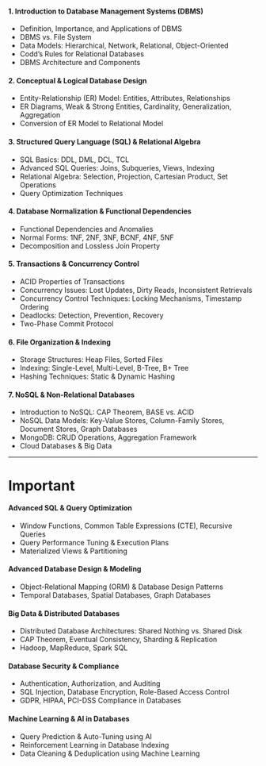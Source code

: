 #### **1. Introduction to Database Management Systems (DBMS)**

- Definition, Importance, and Applications of DBMS
- DBMS vs. File System
- Data Models: Hierarchical, Network, Relational, Object-Oriented
- Codd’s Rules for Relational Databases
- DBMS Architecture and Components

#### **2. Conceptual & Logical Database Design**

- Entity-Relationship (ER) Model: Entities, Attributes, Relationships
- ER Diagrams, Weak & Strong Entities, Cardinality, Generalization, Aggregation
- Conversion of ER Model to Relational Model

#### **3. Structured Query Language (SQL) & Relational Algebra**

- SQL Basics: DDL, DML, DCL, TCL
- Advanced SQL Queries: Joins, Subqueries, Views, Indexing
- Relational Algebra: Selection, Projection, Cartesian Product, Set Operations
- Query Optimization Techniques

#### **4. Database Normalization & Functional Dependencies**

- Functional Dependencies and Anomalies
- Normal Forms: 1NF, 2NF, 3NF, BCNF, 4NF, 5NF
- Decomposition and Lossless Join Property

#### **5. Transactions & Concurrency Control**

- ACID Properties of Transactions
- Concurrency Issues: Lost Updates, Dirty Reads, Inconsistent Retrievals
- Concurrency Control Techniques: Locking Mechanisms, Timestamp Ordering
- Deadlocks: Detection, Prevention, Recovery
- Two-Phase Commit Protocol

#### **6. File Organization & Indexing**

- Storage Structures: Heap Files, Sorted Files
- Indexing: Single-Level, Multi-Level, B-Tree, B+ Tree
- Hashing Techniques: Static & Dynamic Hashing

#### **7. NoSQL & Non-Relational Databases**

- Introduction to NoSQL: CAP Theorem, BASE vs. ACID
- NoSQL Data Models: Key-Value Stores, Column-Family Stores, Document Stores, Graph Databases
- MongoDB: CRUD Operations, Aggregation Framework
- Cloud Databases & Big Data

---
# Important
#### **Advanced SQL & Query Optimization**

- Window Functions, Common Table Expressions (CTE), Recursive Queries
- Query Performance Tuning & Execution Plans
- Materialized Views & Partitioning

#### **Advanced Database Design & Modeling**

- Object-Relational Mapping (ORM) & Database Design Patterns
- Temporal Databases, Spatial Databases, Graph Databases

#### **Big Data & Distributed Databases**

- Distributed Database Architectures: Shared Nothing vs. Shared Disk
- CAP Theorem, Eventual Consistency, Sharding & Replication
- Hadoop, MapReduce, Spark SQL

#### **Database Security & Compliance**

- Authentication, Authorization, and Auditing
- SQL Injection, Database Encryption, Role-Based Access Control
- GDPR, HIPAA, PCI-DSS Compliance in Databases

#### **Machine Learning & AI in Databases**

- Query Prediction & Auto-Tuning using AI
- Reinforcement Learning in Database Indexing
- Data Cleaning & Deduplication using Machine Learning